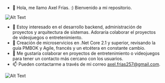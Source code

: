 - 👋 Hola, me llamo Axel Frías. :) Bienvenido a mi repositorio.

![Alt Text](https://media.giphy.com/media/cdNSp4L5vCU7aQrYnV/giphy.gif)

- 👀 Estoy interesado en el desarrollo backend, administración de proyectos y arquitectura de sistemas. Adoraría colaborar el proyectos de videojuegos o entretenimiento.
- 🌱 Creación de microservicios en .Net Core 2.1 y superior, revisando la guía PMBOK y Agile, francés y un etcétera en constante cambio. 
- 💞️ Me gustaría colaborar en proyectos de entretenimiento o videojuegos para tener un contacto más cercano con los usuarios.
- 📫 Pueden contactarme a través de mi correo axel.frias257@gmail.com.

![Alt Text](https://media.giphy.com/media/lXiRzPb8C5JTJcfPq/giphy.gif)
<!---
axelFrias1998/axelFrias1998 is a ✨ special ✨ repository because its `README.md` (this file) appears on your GitHub profile.
You can click the Preview link to take a look at your changes.
--->
